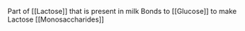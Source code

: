 Part of [[Lactose]] that is present in milk
Bonds to [[Glucose]] to make Lactose
[[Monosaccharides]]